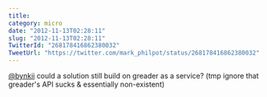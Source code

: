 ```yaml
---
title: 
category: micro
date: "2012-11-13T02:28:11"
slug: "2012-11-13T02:28:11"
TwitterId: "268178416862380032"
TweetUrl: "https://twitter.com/mark_philpot/status/268178416862380032"
---
```


[@bynkii](https://twitter.com/bynkii) could a solution still build on greader as
a service? (tmp ignore that greader's API sucks &amp; essentially non-existent)
